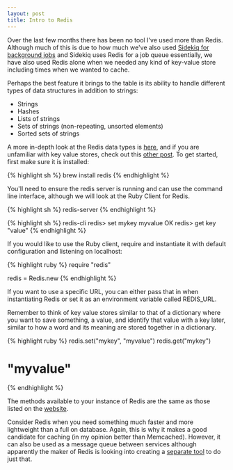 ```yaml
---
layout: post
title: Intro to Redis
---
```


Over the last few months there has been no tool I've used more than Redis. Although much of this is due to how much we've also used [Sidekiq for background jobs](/2015/02/04/sidekiq-in-rails/) and Sidekiq uses Redis for a job queue essentially, we have also used Redis alone when we needed any kind of key-value store including times when we wanted to cache.

Perhaps the best feature it brings to the table is its ability to handle different types of data structures in addition to strings:

* Strings
* Hashes
* Lists of strings
* Sets of strings (non-repeating, unsorted elements)
* Sorted sets of strings

A more in-depth look at the Redis data types is [here](http://redis.io/topics/data-types-intro), and if you are unfamiliar with key value stores, check out this [other post](2015/02/09/what-are-key-value-stores/). To get started, first make sure it is installed:

{% highlight sh %}
brew install redis
{% endhighlight %}

You'll need to ensure the redis server is running and can use the command line interface, although we will look at the Ruby Client for Redis.

{% highlight sh %}
redis-server
{% endhighlight %}

{% highlight sh %}
redis-cli
redis> set mykey myvalue
OK
redis> get key
"value"
{% endhighlight %}

If you would like to use the Ruby client, require and instantiate it with default configuration and listening on localhost:

{% highlight ruby %}
require "redis"

redis = Redis.new
{% endhighlight %}

If you want to use a specific URL, you can either pass that in when instantiating Redis or set it as an environment variable called REDIS_URL.

Remember to think of key value stores similar to that of a dictionary where you want to save something, a value, and identify that value with a key later, similar to how a word and its meaning are stored together in a dictionary.

{% highlight ruby %}
redis.set("mykey", "myvalue")
redis.get("mykey")
# "myvalue"
{% endhighlight %}

The methods available to your instance of Redis are the same as those listed on the [website](http://redis.io/commands).

Consider Redis when you need something much faster and more lightweight than a full on database. Again, this is why it makes a good candidate for caching (in my opinion better than Memcached). However, it can also be used as a message queue between services although apparently the maker of Redis is looking into creating a [separate tool](http://antirez.com/news/88) to do just that.

